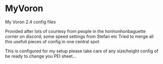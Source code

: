 # MyVoron
My Voron 2.4 config files

Provided after lots of courtesy from people in the honhonhonbaguette corner on  discord; some speed settings from Stefan etc
Tried to merge all this usefull pieces of config in one central spot

This is configured for my setup please take care of any size/height config of be ready to change you PEI sheet...
